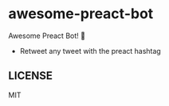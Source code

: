 # awesome-preact-bot
Awesome Preact Bot! :robot:

- Retweet any tweet with the preact hashtag

## LICENSE
MIT
